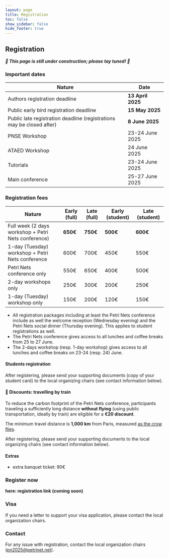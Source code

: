 ```yaml
---
layout: page
title: Registration
toc: false
show_sidebar: false
hide_footer: true
---
```


## Registration

***🚧 This page is still under construction; please tay tuned! 🚧***

### Important dates


| Nature      | Date |
| ----------- | ----------- |
| Authors registration deadline           | __13 April 2025__     |
| Public early bird registration deadline | __15 May 2025__       |
| Public late registration deadline (registrations may be closed after) | __8 June 2025__     |
| PNSE Workshop  | 23-24 June 2025          |
| ATAED Workshop  | 24 June 2025        |
| Tutorials   | 23-24 June 2025        |
| Main conference   | 25-27 June 2025        |

### Registration fees


| Nature      | Early (full) | Late (full) | Early (student) | Late (student) |
| ----------- | ----------- | ----------- | ----------- | ----------- |
| Full week (2 days workshop + Petri Nets conference) | **650€** | **750€** | **500€**| **600€** |
| 1-day (Tuesday) workshop + Petri Nets conference | 600€ | 700€ | 450€ | 550€ |
| Petri Nets conference only | 550€ | 650€ | 400€ | 500€ |
| 2-day workshops only | 250€ | 300€ | 200€ | 250€ |
| 1-day (Tuesday) workshop only | 150€ | 200€ | 120€ | 150€ |

* All registration packages including at least the Petri Nets conference include as well the welcome reception (Wednesday evening) and the Petri Nets social dinner (Thursday evening). This applies to student registrations as well.
* The Petri Nets conference gives access to all lunches and coffee breaks from 25 to 27 June.
* The 2-days workshop (resp. 1-day workshop) gives access to all lunches and coffee breaks on 23-24 (resp. 24) June.

#### Students registration

After registering, please send your supporting documents (copy of your student card) to the local organizing chairs (see contact information below).

#### 🚃 Discounts: travelling by train

To reduce the carbon footprint of the Petri Nets conference, participants traveling a sufficiently long distance **without flying** (using public transportation, ideally by train) are eligible for a **€20 discount**.

The minimum travel distance is **1,000 km** from Paris, measured [as the crow flies](https://en.wikipedia.org/wiki/Great-circle_distance).

After registering, please send your supporting documents to the local organizing chairs (see contact information below).

#### Extras

* extra banquet ticket: 90€


### Register now

**here: registration link (coming soon)**


### Visa
If you need a letter to support your visa application, please contact the local organization chairs.

### Contact
For any issue with registration, contact the local organization chairs (pn2025@petrinet.net).
